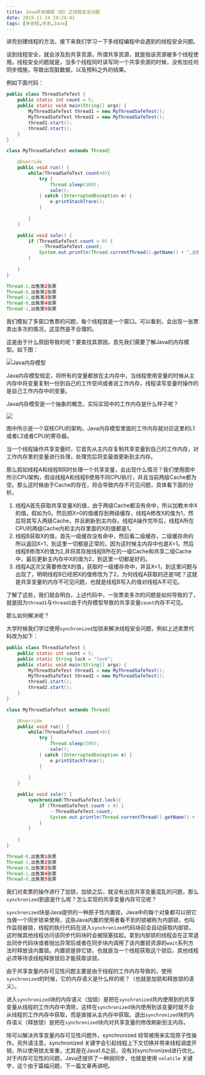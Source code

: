```yaml
---
title: Java并发编程（四）之线程安全问题
date: 2019-11-24 19:24:41
tags: [多线程,并发,Java]
---
```


讲完创建线程的方法，接下来我们学习一下多线程编程中会遇到的线程安全问题。

谈到线程安全，就会涉及到共享资源，所谓共享资源，就是指该资源被多个线程使用。线程安全问题就是，当多个线程同时读写同一个共享资源的时候，没有加任何同步措施，导致出现脏数据，以及预料之外的结果。

例如下面代码：

```java
public class ThreadSafeTest {
    public static int count = 5;
    public static void main(String[] args) {
        MyThreadSafeTest thread1 = new MyThreadSafeTest();
        MyThreadSafeTest thread2 = new MyThreadSafeTest();
        thread1.start();
        thread2.start();
    }
}

class MyThreadSafeTest extends Thread{

    @Override
    public void run() {   
        while(ThreadSafeTest.count>0){
            try {
                Thread.sleep(500);
                sale();
            } catch (InterruptedException e) {
                e.printStackTrace();
            }
            
        }   
    }

    public void sale() {
        if (ThreadSafeTest.count > 0) {
            --ThreadSafeTest.count;
            System.out.println(Thread.currentThread().getName() + ",出售第" + (5 - ThreadSafeTest.count) + "张票");
        }
        
    }
}
```

```java
Thread-1,出售第2张票
Thread-0,出售第2张票
Thread-1,出售第3张票
Thread-0,出售第4张票
Thread-1,出售第5张票
```

我们模拟了多窗口售票的问题，每个线程就是一个窗口。可以看到，会出现一张票卖出多次的情况，这显然是不合理的。

这是由于什么原因导致的呢？要查找其原因，首先我们需要了解Java的内存模型。如下图：

![Java内存模型](/pic_doc/java_mem_model.jpg) 

Java内存模型规定，将所有的变量都放在主内存中，当线程使用变量的时候从主内存中将变量复制一份到自己的工作空间或者说工作内存，线程读写变量时操作的是自己工作内存中的变量。

Java内存模型是一个抽象的概念，实际实现中的工作内存是什么样子呢？

![](/pic_doc/cpu_mem_model.jpg) 

图中所示是一个双核CPU的架构，Java内存模型里面的工作内存就对应这里的L1或者L2或者CPU的寄存器。

当一个线程操作共享变量时，它首先从主内存复制共享变量到自己的工作内存，对工作内存里的变量进行处理，处理完后将变最值更新到主内存。

那么假如线程A和线程B同时处理一个共享变量，会出现什么情况？我们使用图中所示CPU架构，假设线程A和线程B使用不同CPU执行，并且当前两级Cache都为空。那么这时候由于Cache的存在，将会导致内存不可见问题，具体看下面的分析。

1. 线程A首先获取共享变量X的值，由于两级Cache都没有命中，所以加教木中X的值，假如为0。然后把X=0的值缓存到两级缓存，线程A修改X的值为1，然后将其写入两级Cache，并且刷新到主内存。线程A操作完毕后，线程A所在CPU的两级Cache内和主内存里面的X的值都是1。
2. 线程B获取X的值，首先一级缓存没有命中，然后看二级缓存，二级缓存命的所以返回X=1，到这里一切都是正常的，因为这时候主内存中也是X=1。然后线程B修改X的值为2,并将其存放线程B所在的一级Cache和共享二级Cache中，最后更新主内存中X的值为2，到这里一切都是好的。
3. 线程A这次又需要修改X的值，获取时一级缓存命中，并且X=1，到这里问题与出现了，明明线程B已经把X的值修改为了2，为何线程A获取的还是1呢？这就是共享变量的内存不可见问题，也就是线程B写入的值对线程A不可见。

了解了这些，我们就会明白，上述代码中，一张票卖多次的问题是如何导致的了，就是因为`thread1`与`thread2`由于内存模型导致的共享变量`count`内存不可见。

那么如何解决呢？

大学时候我们学过使用`synchronized`加锁来解决线程安全问题，例如上述卖票代码改为如下：

```java
public class ThreadSafeTest {
    public static int count = 5;
    public static String lock = "lock";
    public static void main(String[] args) {
        MyThreadSafeTest thread1 = new MyThreadSafeTest();
        MyThreadSafeTest thread2 = new MyThreadSafeTest();
        thread1.start();
        thread2.start();
    }
}

class MyThreadSafeTest extends Thread{

    @Override
    public void run() {   
        while(ThreadSafeTest.count>0){
            try {
                Thread.sleep(500);
                sale();
            } catch (InterruptedException e) {
                e.printStackTrace();
            }
            
        }   
    }

    public void sale() {
        synchronized(ThreadSafeTest.lock){
            if (ThreadSafeTest.count > 0) {
                --ThreadSafeTest.count;
                System.out.println(Thread.currentThread().getName() + ",出售第" + (5 - ThreadSafeTest.count) + "张票");
            }
        }
        
    }
}
```
```java
Thread-0,出售第1张票
Thread-1,出售第2张票
Thread-0,出售第3张票
Thread-1,出售第4张票
Thread-0,出售第5张票
```

我们对卖票的操作进行了加锁，加锁之后，就没有出现共享变量混乱的问题，那么`synchronized`到底是什么呢？怎么实现的共享变量内存可见呢？

`synchronized`块是Java提供的一种原子性内置锁，Java中的每个对象都可以把它当做一个同步锁来使用，这些Java内置的使用者看不到的锁被称为内部锁，也叫作监视器锁，线程的执行代码在进入`synchronized`代码块前会自动获取内部锁，这时候其他线程访问该同步代码块时会被阻塞挂起。拿到内部锁的线程会在正常退出同步代码块或者抛出异常后或者在同步块内调用了该内置锁资源的`wait`系列方法时释放该内置锁。内置锁是排它锁，也就是当一个线程获取这个锁后，其他线程必须等待该线程释放锁后才能获取该锁。

由于共享变量内存可见性问题主要是由于线程的工作内存导致的，使用`synchronized`的时候，它的内存语义是什么样的呢？（也就是加锁和释放锁的语义）。

进入`synchronized`块的内存语义（加锁）是把在`synchronized`共内使用到的共享变量从线程的工作内存中清除，这样在`synchronized`块内使用到该变量时就不会从线程的工作内存中获取，而是直接从主内存中获取。退出`synchronized`块的内存语义（释放锁）是把在`synchronized`块内对共享变量的修改刷新到主内存。

除可以解决共享变量内存可见性问题外，synchronized 经常被用来实现原子性操作。另外请注意，synchronized 关键字会引起线程上下文切换并带来线程调度开销，所以使用锁太笨重，尤其是在Java1.6之前，没有对synchronized进行优化。对于内存可见性的问题，Java还提供了一种弱同步，也就是使用 `volatile` 关键字，这个由于篇幅问题，下一篇文章再讲吧。


